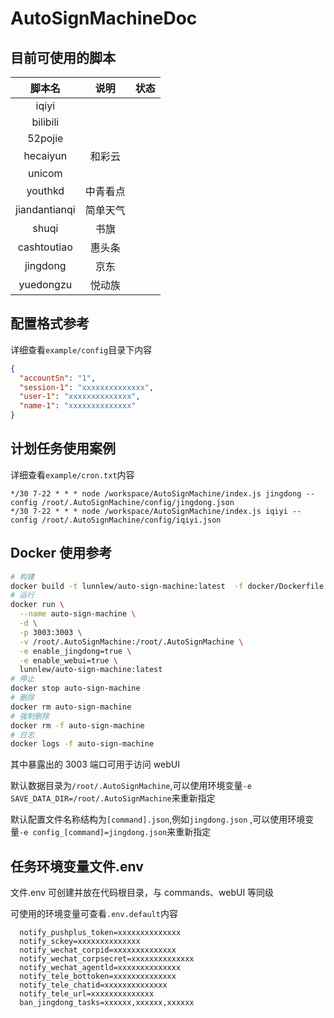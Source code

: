 # AutoSignMachineDoc

## 目前可使用的脚本

|    脚本名     |   说明   | 状态 |
| :-----------: | :------: | ---- |
|     iqiyi     |          |      |
|   bilibili    |          |      |
|    52pojie    |          |      |
|   hecaiyun    |  和彩云  |      |
|    unicom     |          |      |
|    youthkd    | 中青看点 |      |
| jiandantianqi | 简单天气 |      |
|     shuqi     |   书旗   |      |
|  cashtoutiao  |  惠头条  |      |
|   jingdong    |   京东   |      |
|   yuedongzu   |  悦动族  |      |

## 配置格式参考

详细查看`example/config`目录下内容

```json
{
  "accountSn": "1",
  "session-1": "xxxxxxxxxxxxxx",
  "user-1": "xxxxxxxxxxxxxx",
  "name-1": "xxxxxxxxxxxxxx"
}
```

## 计划任务使用案例

详细查看`example/cron.txt`内容

```text
*/30 7-22 * * * node /workspace/AutoSignMachine/index.js jingdong --config /root/.AutoSignMachine/config/jingdong.json
*/30 7-22 * * * node /workspace/AutoSignMachine/index.js iqiyi --config /root/.AutoSignMachine/config/iqiyi.json
```

## Docker 使用参考

```sh
# 构建
docker build -t lunnlew/auto-sign-machine:latest  -f docker/Dockerfile .
# 运行
docker run \
  --name auto-sign-machine \
  -d \
  -p 3003:3003 \
  -v /root/.AutoSignMachine:/root/.AutoSignMachine \
  -e enable_jingdong=true \
  -e enable_webui=true \
  lunnlew/auto-sign-machine:latest
# 停止
docker stop auto-sign-machine
# 删除
docker rm auto-sign-machine
# 强制删除
docker rm -f auto-sign-machine
# 日志
docker logs -f auto-sign-machine
```

其中暴露出的 3003 端口可用于访问 webUI

默认数据目录为`/root/.AutoSignMachine`,可以使用环境变量`-e SAVE_DATA_DIR=/root/.AutoSignMachine`来重新指定

默认配置文件名称结构为`[command].json`,例如`jingdong.json` ,可以使用环境变量`-e config_[command]=jingdong.json`来重新指定

## 任务环境变量文件.env

文件.env 可创建并放在代码根目录，与 commands、webUI 等同级

可使用的环境变量可查看`.env.default`内容

```text
  notify_pushplus_token=xxxxxxxxxxxxxx
  notify_sckey=xxxxxxxxxxxxxx
  notify_wechat_corpid=xxxxxxxxxxxxxx
  notify_wechat_corpsecret=xxxxxxxxxxxxxx
  notify_wechat_agentld=xxxxxxxxxxxxxx
  notify_tele_bottoken=xxxxxxxxxxxxxx
  notify_tele_chatid=xxxxxxxxxxxxxx
  notify_tele_url=xxxxxxxxxxxxxx
  ban_jingdong_tasks=xxxxxx,xxxxxx,xxxxxx
```
